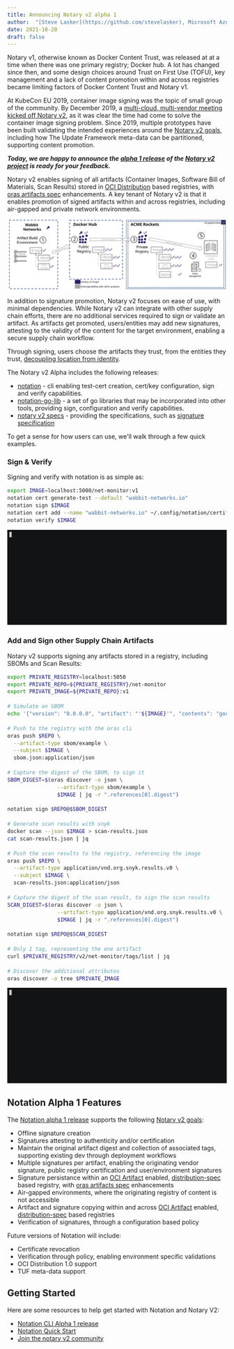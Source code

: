 ```yaml
---
title: Announcing Notary v2 alpha 1
author:  "[Steve Lasker](https://github.com/stevelasker), Microsoft Azure"
date: 2021-10-20
draft: false
---
```


Notary v1, otherwise known as Docker Content Trust, was released at at a time when there was one primary registry; Docker hub. A lot has changed since then, and some design choices around Trust on First Use (TOFU), key management and a lack of content promotion within and across registries became limiting factors of Docker Content Trust and Notary v1.

At KubeCon EU 2019, container image signing was the topic of small group of the community. By December 2019, a [multi-cloud, multi-vendor meeting kicked off Notary v2](https://github.com/notaryproject/meeting-notes/blob/main/meeting-notes-2019.md), as it was clear the time had come to solve the container image signing problem. Since 2019, multiple prototypes have been built validating the intended experiences around the [Notary v2 goals][notary-v2-goals], including how The Update Framework meta-data can be partitioned, supporting content promotion.

***Today, we are happy to announce the [alpha 1 release][notation-release] of the [Notary v2 project][notary-v2] is ready for your feedback.***

Notary v2 enables signing of all artifacts (Container Images, Software Bill of Materials, Scan Results) stored in [OCI Distribution][oci-distribution] based registries, with [oras artifacts spec][oras-artifacts] enhancements.
A key tenant of Notary v2 is that it enables promotion of signed artifacts within and across registries, including air-gapped and private network environments.

![](./announcing-notation-alpha1/artifact-promotion.svg)

In addition to signature promotion, Notary v2 focuses on ease of use, with minimal dependencies. While Notary v2 can integrate with other supply chain efforts, there are no additional services required to sign or validate an artifact.
As artifacts get promoted, users/entities may add new signatures, attesting to the validity of the content for the target environment, enabling a secure supply chain workflow.

Through signing, users choose the artifacts they trust, from the entities they trust, [decoupling location from identity](https://stevelasker.blog/2021/09/24/separating-identity-from-location/).

The Notary v2 Alpha includes the following releases:
- [notation][notation-release] - cli enabling test-cert creation, cert/key configuration, sign and verify capabilities.
- [notation-go-lib][notation-lib-release] - a set of go libraries that may be incorporated into other tools, providing sign, configuration and verify capabilities.
- [notary v2 specs][notary-v2-specs] - providing the specifications, such as [signature specification](https://github.com/notaryproject/notaryproject/blob/main/signature-specification.md)

To get a sense for how users can use, we'll walk through a few quick examples.

### Sign & Verify

Signing and verify with notation is as simple as:
```bash
export IMAGE=localhost:5000/net-monitor:v1
notation cert generate-test --default "wabbit-networks.io"
notation sign $IMAGE
notation cert add --name "wabbit-networks.io" ~/.config/notation/certificate/wabbit-networks.io.crt
notation verify $IMAGE
```
![](./announcing-notation-alpha1/sign-verify.gif)

### Add and Sign other Supply Chain Artifacts

Notary v2 supports signing any artifacts stored in a registry, including SBOMs and Scan Results:
```bash
export PRIVATE_REGISTRY=localhost:5050
export PRIVATE_REPO=${PRIVATE_REGISTRY}/net-monitor
export PRIVATE_IMAGE=${PRIVATE_REPO}:v1

# Simulate an SBOM
echo '{"version": "0.0.0.0", "artifact": "'${IMAGE}'", "contents": "good"}' > sbom.json

# Push to the registry with the oras cli
oras push $REPO \
  --artifact-type sbom/example \
  --subject $IMAGE \
  sbom.json:application/json

# Capture the digest of the SBOM, to sign it
SBOM_DIGEST=$(oras discover -o json \
                --artifact-type sbom/example \
                $IMAGE | jq -r ".references[0].digest")

notation sign $REPO@$SBOM_DIGEST

# Generate scan results with snyk
docker scan --json $IMAGE > scan-results.json
cat scan-results.json | jq

# Push the scan results to the registry, referencing the image
oras push $REPO \
  --artifact-type application/vnd.org.snyk.results.v0 \
  --subject $IMAGE \
  scan-results.json:application/json

# Capture the digest of the scan result, to sign the scan results
SCAN_DIGEST=$(oras discover -o json \
                --artifact-type application/vnd.org.snyk.results.v0 \
                $IMAGE | jq -r ".references[0].digest")

notation sign $REPO@$SCAN_DIGEST

# Only 1 tag, representing the one artifact
curl $PRIVATE_REGISTRY/v2/net-monitor/tags/list | jq

# Discover the additional attributes
oras discover -o tree $PRIVATE_IMAGE
```

![](./announcing-notation-alpha1/additional-objects.gif)

## Notation Alpha 1 Features

The [Notation alpha 1 release][notation-release] supports the following [Notary v2 goals][notary-v2-goals]:
- Offline signature creation
- Signatures attesting to authenticity and/or certification
- Maintain the original artifact digest and collection of associated tags, supporting existing dev through deployment workflows
- Multiple signatures per artifact, enabling the originating vendor signature, public registry certification and user/environment signatures
- Signature persistance within an [OCI Artifact][oci-artifacts] enabled, [distribution-spec][oci-distribution] based registry, with [oras artifacts spec][oras-artifacts] enhancements
- Air-gapped environments, where the originating registry of content is not accessible
- Artifact and signature copying within and across [OCI Artifact][oci-artifacts] enabled, [distribution-spec][oci-distribution] based registries
- Verification of signatures, through a configuration based policy

Future versions of Notation will include:

- Certificate revocation
- Verification through policy, enabling environment specific validations
- OCI Distribution 1.0 support
- TUF meta-data support

## Getting Started

Here are some resources to help get started with Notation and Notary V2:

- [Notation CLI Alpha 1 release][notation-release]
- [Notation Quick Start](https://github.com/notaryproject/notation#notation-quick-start)
- [Join the notary v2 community](https://github.com/notaryproject/notation#community)

[notary-v2]:              https://github.com/notaryproject/notaryproject/
[notary-v2-goals]:        https://github.com/notaryproject/notaryproject/blob/main/requirements.md#goals
[notation-release]:       https://github.com/notaryproject/notation/releases/tag/v0.7.0-alpha.1
[notation-lib-release]:   https://github.com/notaryproject/notation-go-lib/releases/tag/v0.7.0-alpha.1
[notary-v2-specs]:        https://github.com/notaryproject/notaryproject/releases/tag/v1.0.0-draft.1
[oci-distribution]:       https://github.com/opencontainers/distribution-spec
[oci-artifacts]:          https://github.com/opencontainers/artifacts
[oras-artifacts]:         https://github.com/oras-project/artifacts-spec/
